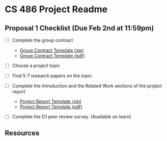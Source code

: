 # CS 486 Project Readme

## Proposal 1 Checklist (Due Feb 2nd at 11:59pm)
- [ ] Complete the group contract
  - [Group Contract Template (zip)](Proposal1/docs/project_group_contract.zip)
  - [Group Contract Template (pdf)](Proposal1/docs/f20_group_contract.pdf)
- [ ] Choose a project topic
- [ ] Find 5-7 research papers on the topic.
- [ ] Complete the Introduction and the Related Work sections of the project report
  - [Project Report Template (zip)](Proposal1/docs/project_report_template.zip)
  - [Project Report Template (pdf)](Proposal1/docs/f20_report_template.pdf)  
- [ ] Complete the D1 peer review survey. (Available on learn)


## Resources

